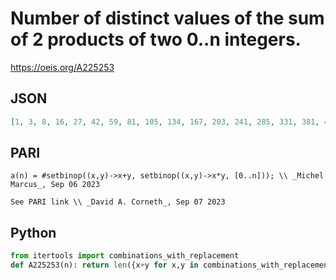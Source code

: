 # Number of distinct values of the sum of 2 products of two 0\.\.n integers\.
https://oeis.org/A225253
## JSON
```JSON
[1, 3, 8, 16, 27, 42, 59, 81, 105, 134, 167, 203, 241, 285, 331, 381, 436, 495, 556, 622, 690, 764, 841, 920, 1002, 1091, 1184, 1279, 1378, 1482, 1588, 1700, 1813, 1932, 2053, 2177, 2308, 2443, 2579, 2719, 2862, 3012, 3164, 3322, 3481, 3645, 3814, 3985, 4158, 4339]
```
## PARI
```PARI
a(n) = #setbinop((x,y)->x+y, setbinop((x,y)->x*y, [0..n])); \\ _Michel Marcus_, Sep 06 2023
```
```PARI
See PARI link \\ _David A. Corneth_, Sep 07 2023
```
## Python
```Python
from itertools import combinations_with_replacement
def A225253(n): return len({x+y for x,y in combinations_with_replacement({i*j for i in range(n+1) for j in range(i+1)},2)}) # _Chai Wah Wu_, Oct 13 2023
```
